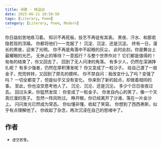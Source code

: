 ```yaml
---
title: 诗歌 - 栈溢出
date: 2025-06-21 18:50:50
tags: [Literary, Poem]
category: [Literary, Poem, Modern]
---
```


你日益刻苦地练习着。
知识不再死板，技艺不再徒有其表。
黑夜、汗水、和那若隐若现的浮躁。
你都将他们一一克服了！
沉淀、沉淀、还是沉淀。
终有一日，漫长的黑夜，迎来了光明。
你不再是角落中不起眼的灰尘，
此时此刻，你是舞台上最耀眼的光芒。
无休止的等待？一意孤行？与整个世界作对？
它们都是值得的！
匆匆的结束了，你又回去了，
回到了无人问津的角落。
有多少人，仍然在深渊挣扎呢？
有多少强者，仍然在厚积薄发呢？
你又变成了一粒沙子。
给自己渡了一层金子，兜兜转转，又回到了原先的模样。
你不禁自问：我改变什么了吗？变强了吗？
一切全都变了，但是似乎又没有变化。
你来到了新的起点，却做着相同的事。
至此，你也没空思考他人了。
沉沦、沉沦、还是沉沦。
多少个日日夜夜过去。
回过头来，你猛然发现：
你变成了一粒金子。
你发自内心的笑了，像一个天真烂漫的孩子。
忽然一阵风吹过。
睁开眼，你已经离开了沙滩，落在一片金沙上。
闪闪发光已然成为常态。
你似懂非懂，收起了笑容。
你想到了西西弗斯，似乎有点理解他了。
你收起了杂念，再次沉浸在自己的思绪中了。

## 作者

- `虚空若雪`。

